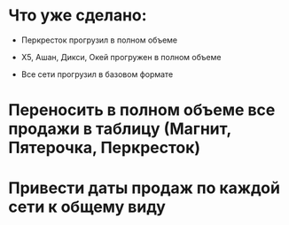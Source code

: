 # Что уже сделано:
* Перкресток прогрузил в полном объеме
* X5, Ашан, Дикси, Окей прогружен в полном объеме

* Все сети прогрузил в базовом формате

# Переносить в полном объеме все продажи в таблицу (Магнит, Пятерочка, Перкресток)
# Привести даты продаж по каждой сети к общему виду
